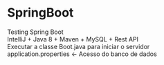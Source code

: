 # SpringBoot
Testing Spring Boot <br/>
IntelliJ + Java 8 + Maven + MySQL + Rest API<br/>
Executar a classe Boot.java para iniciar o servidor<br/>
application.properties <- Acesso do banco de dados
